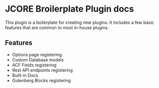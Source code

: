 # JCORE Broilerplate Plugin docs

This plugin is a boilerplate for creating new plugins. It includes a few basic features that are common to most in-house plugins.

## Features
- Options page registering
- Custom Database models
- ACF Fields registering
- Rest API endpoints registering
- Built-in Docs
- Gutenberg Blocks registering
